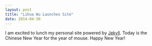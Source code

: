 ```yaml
---
layout: post
title: "Lihua Wu Launches Site"
date: 2014-04-30
---
```


I am excited to lunch my personal site powered by [Jekyll](http://jekyllrb.com).  Today is the Chinese New Year for the year of mouse.  Happy New Year! 
